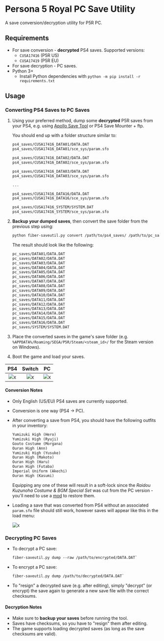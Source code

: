 
# Persona 5 Royal PC Save Utility

A save conversion/decryption utility for P5R PC.

## Requirements

- For save conversion - **decrypted** PS4 saves. Supported versions:
  - `CUSA17416` (P5R US)
  - `CUSA17419` (P5R EU)
- For save decryption - PC saves.
- Python 3+
  - Install Python dependencies with `python -m pip install -r requirements.txt`

## Usage

### Converting PS4 Saves to PC Saves

1. Using your preferred method, dump some **decrypted** P5R saves from your PS4, e.g. using [Apollo Save Tool][1] or PS4 Save Mounter + ftp.

   You should end up with a folder structure similar to:

   ```txt
   ps4_saves/CUSA17416_DATA01/DATA.DAT
   ps4_saves/CUSA17416_DATA01/sce_sys/param.sfo

   ps4_saves/CUSA17416_DATA02/DATA.DAT
   ps4_saves/CUSA17416_DATA02/sce_sys/param.sfo

   ps4_saves/CUSA17416_DATA03/DATA.DAT
   ps4_saves/CUSA17416_DATA03/sce_sys/param.sfo

   ...

   ps4_saves/CUSA17416_DATA16/DATA.DAT
   ps4_saves/CUSA17416_DATA16/sce_sys/param.sfo

   ps4_saves/CUSA17416_SYSTEM/SYSTEM.DAT
   ps4_saves/CUSA17416_SYSTEM/sce_sys/param.sfo
   ```

2. **Backup your dumped saves**, then convert the save folder from the previous step using:

   ```txt
   python fiber-saveutil.py convert /path/to/ps4_saves/ /path/to/pc_saves/
   ```

   The result should look like the following:

   ```txt
   pc_saves/DATA01/DATA.DAT
   pc_saves/DATA02/DATA.DAT
   pc_saves/DATA03/DATA.DAT
   pc_saves/DATA04/DATA.DAT
   pc_saves/DATA05/DATA.DAT
   pc_saves/DATA06/DATA.DAT
   pc_saves/DATA07/DATA.DAT
   pc_saves/DATA08/DATA.DAT
   pc_saves/DATA09/DATA.DAT
   pc_saves/DATA10/DATA.DAT
   pc_saves/DATA11/DATA.DAT
   pc_saves/DATA12/DATA.DAT
   pc_saves/DATA13/DATA.DAT
   pc_saves/DATA14/DATA.DAT
   pc_saves/DATA15/DATA.DAT
   pc_saves/DATA16/DATA.DAT
   pc_saves/SYSTEM/SYSTEM.DAT
   ```

3. Place the converted saves in the game's save folder (e.g. `%APPDATA%/Roaming/SEGA/P5R/Steam/<steam_id>/` for the Steam version on Windows).

4. Boot the game and load your saves.

| PS4     | Switch  | PC      |
|:-------:|:-------:|:-------:|
| ![x][2] | ![x][3] | ![x][4] |

#### Conversion Notes

- Only English (US/EU) PS4 saves are currently supported.

- Conversion is one way (PS4 -> PC).

- After converting a save from PS4, you should have the following outfits in your inventory:

  ```txt
  Yumizuki High (Hero)
  Yumizuki High (Ryuji)
  Gouto Costume (Morgana)
  Ouran High (Ann)
  Yumizuki High (Yusuke)
  Ouran High (Makoto)
  Ouran High (Haru)
  Ouran High (Futaba)
  Imperial Uniform (Akechi)
  Ouran High (Kasumi)
  ```

  Equipping any one of these will result in a soft-lock since the _Raidou Kuzunoha Costume & BGM Special Set_ was cut from the PC version - you'll need to use a [mod][6] to restore them.

- Loading a save that was converted from PS4 without an associated `param.sfo` file should still work, however saves will appear like this in the load menu:

  ![x][5]

### Decrypting PC Saves

- To decrypt a PC save:

  ```txt
  fiber-saveutil.py dump --raw /path/to/encrypted/DATA.DAT`
  ```

- To encrypt a PC save:

  ```txt
  fiber-saveutil.py dump /path/to/decrypted/DATA.DAT`
  ```

- To "resign" a decrypted save (e.g. after editing), simply "decrypt" (or encrypt) the save again to generate a new save file with the correct checksums.

#### Decryption Notes

- Make sure to **backup your saves** before running the tool.
- Saves have checksums, so you have to "resign" them after editing.
- The game supports loading decrypted saves (as long as the save checksums are valid).

[1]: https://github.com/bucanero/apollo-ps4
[2]: https://cdn.discordapp.com/attachments/546718581572894730/1032667980275920896/ps4.png
[3]: https://cdn.discordapp.com/attachments/546718581572894730/1032668019471699989/ps4_to_nx.png
[4]: https://cdn.discordapp.com/attachments/546718581572894730/1032974402641477662/ps4_to_pc.png
[5]: https://cdn.discordapp.com/attachments/546718581572894730/1032668051721703454/ps4_to_nx_without_sfo.png
[6]: https://cdn.discordapp.com/attachments/546718581572894730/1032708752538882171/Fiber_Raidou_Restore.7z
